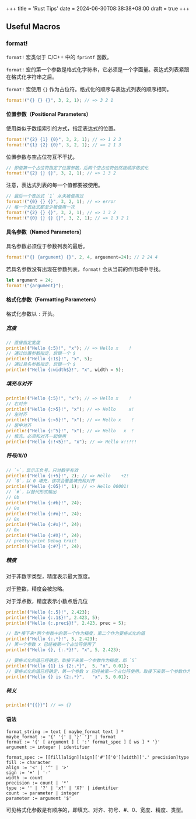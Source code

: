 +++
title = 'Rust Tips'
date = 2024-06-30T08:38:38+08:00
draft = true
+++

## Useful Macros

### format!

`format!` 宏类似于 C/C++ 中的 `fprintf` 函数。

`format!` 宏的第一个参数是格式化字符串，它必须是一个字面量。表达式列表紧跟在格式化字符串之后。

`format!` 宏使用 `{}` 作为占位符。格式化的顺序与表达式列表的顺序相同。

```rust
format!("{} {} {}", 3, 2, 1); // => 3 2 1
```

#### 位置参数（Positional Parameters）

使用类似于数组索引的方式，指定表达式的位置。

```rust
format!("{2} {1} {0}", 3, 2, 1); // => 1 2 3
format!("{1} {2} {0}", 3, 2, 1); // => 2 1 3
```

位置参数与空占位符互不干扰。

```rust
// 即使第一个占位符指定了位置参数，后两个空占位符依然按顺序格式化
format!("{2} {} {}", 3, 2, 1); // => 1 3 2
```

注意，表达式列表的每一个值都要被使用。

```rust
// 最后一个表达式 `1` 从未被使用过
format!("{0} {} {}", 3, 2, 1); // => error
// 每一个表达式都至少被使用一次
format!("{2} {} {}", 3, 2, 1); // => 1 3 2
format!("{0} {} {} {}", 3, 2, 1); // => 1 3 2 1
```

#### 具名参数（Named Parameters）

具名参数必须位于参数列表的最后。

```rust
format!("{} {argument} {}", 2, 4, arguement=24); // 2 24 4
```

若具名参数没有出现在参数列表，`format!` 会从当前的作用域中寻找。

```rust
let argument = 24;
format!("{argument}");
```

#### 格式化参数（Formatting Parameters）

格式化参数以 `:` 开头。

##### 宽度

```rust
// 直接指定宽度
println!("Hello {:5}!", "x"); // => Hello x    !
// 通过位置参数指定，后跟一个 $
println!("Hello {:1$}!", "x", 5);
// 通过具名参数指定，后跟一个 $
println!("Hello {:width$}!", "x", width = 5);
```

##### 填充与对齐

```rust
println!("Hello {:5}!", "x"); // => Hello x    !
// 右对齐
println!("Hello {:>5}!", "x"); // => Hello     x!
// 左对齐
println!("Hello {:<5}!", "x"); // => Hello x    !
// 居中对齐
println!("Hello {:^5}!", "x"); // => Hello   x  !
// 填充，必须和对齐一起使用
println!("Hello {:!<5}!", "x"); // => Hello x!!!!!
```

##### 符号/#/0

```rust
// `+`，显示正负号，只对数字有效
println!("Hello {:+5}!", 2); // => Hello    +2!
// `0`，以 0 填充，该项会覆盖填充和对齐
println!("Hello {:05}!", 1); // => Hello 00001!
// `#`，以替代形式输出
// 0b
println!("Hello {:#b}!", 24);
// 0o
println!("Hello {:#o}!", 24);
// 0x
println!("Hello {:#x}!", 24);
// 0x
println!("Hello {:#X}!", 24);
// pretty-print Debug trait
println!("Hello {:#?}!", 24);
```

##### 精度

对于非数字类型，精度表示最大宽度。

对于整数，精度会被忽略。

对于浮点数，精度表示小数点后几位

```rust
println!("Hello {:.5}!", 2.423);
println!("Hello {:.1$}!", 2.423, 5);
println!("Hello {:.prec$}!", 2.423, prec = 5);

// 取*接下来*两个参数中的第一个作为精度，第二个作为要格式化的值
println!("Hello {:.*}!", 5, 2.423);
// 第一个参数 x 已经被第一个占位符使用了
println!("Hello {}, {:.*}!", "x", 5, 2.423);

// 要格式化的值已经确定。取接下来第一个参数作为精度，即 `5`
println!("Hello {1} is {2:.*}",  5, "x", 0.01);
// 要格式化的值已经确定，第一个参数 x 已经被第一个占位符使用。取接下来第一个参数作为精度，即 `5`
println!("Hello {} is {2:.*}",   "x", 5, 0.01);
```

##### 转义

```rust
println!("{{}}") // => {}
```

#### 语法

```language
format_string := text [ maybe_format text ] *
maybe_format := '{' '{' | '}' '}' | format
format := '{' [ argument ] [ ':' format_spec ] [ ws ] * '}'
argument := integer | identifier

format_spec := [[fill]align][sign]['#']['0'][width]['.' precision]type
fill := character
align := '<' | '^' | '>'
sign := '+' | '-'
width := count
precision := count | '*'
type := '' | '?' | 'x?' | 'X?' | identifier
count := parameter | integer
parameter := argument '$'
```

可见格式化参数是有顺序的，即填充、对齐、符号、#、0、宽度、精度、类型。
